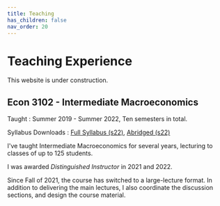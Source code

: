 ```yaml
---
title: Teaching
has_children: false
nav_order: 20
---
```


# Teaching Experience

This website is under construction.

## Econ 3102 - Intermediate Macroeconomics

Taught
: Summer 2019 - Summer 2022, Ten semesters in total.


Syllabus Downloads
: [Full Syllabus (s22)](files/3102_s22_syllabus_comprehensive.pdf), [Abridged (s22)](files/3102_s22_syllabus_compact.pdf)




I've taught Intermediate Macroeconomics for several years, lecturing to classes of up to 125 students.

I was awarded *Distinguished Instructor* in 2021 and 2022.

Since Fall of 2021, the course has switched to a large-lecture format.
In addition to delivering the main lectures, I also coordinate the discussion sections, and design the course material.


<!--TODO: Mean evaluations-->




<!--## Notes from Students-->
